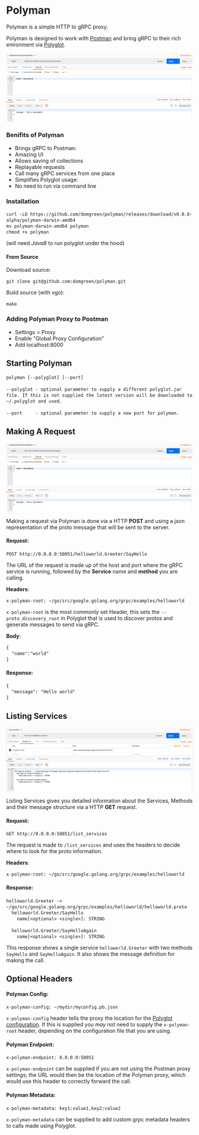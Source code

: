 # Polyman

Polyman is a simple HTTP to gRPC proxy.

Polyman is designed to work with [Postman](https://www.getpostman.com/) and bring gRPC to their rich enironment via [Polyglot](https://github.com/grpc-ecosystem/polyglot).

![Polyman](docs/img/polyman.png)

### Benifits of Polyman

* Brings gRPC to Postman:
 * Amazing UI
 *  Allows saving of collections
 *  Replayable requests
 *  Call many gRPC services from one place
* Simplifies Polyglot usage:
 *  No need to run via command line

### Installation

```
curl -LO https://github.com/domgreen/polyman/releases/download/v0.0.0-alpha/polyman-darwin-amd64
mv polyman-darwin-amd64 polyman
chmod +x polyman 
```
(will need *Java8* to run polyglot under the hood)

#### From Source

Download source:
```
git clone git@github.com:domgreen/polyman.git
```

Build source (with vgo):
```
make
```

### Adding Polyman Proxy to Postman

* Settings > Proxy
* Enable "Global Proxy Configuration"
* Add localhost:8000

## Starting Polyman

```
polyman [--polyglot] [--port]

--polyglot - optional parameter to supply a different polyglot.jar file. If this is not supplied the latest version will be downloaded to ~/.polyglot and used.

--port     - optional parameter to supply a new port for polyman.
```

## Making A Request

![PolymanRequest](docs/img/polyman.png)

Making a request via Polyman is done via a HTTP **POST** and using a json representation of the proto message that will be sent to the server.

#### Request:

```
POST http://0.0.0.0:50051/helloworld.Greeter/SayHello
```

The URL of the request is made up of the host and port where the gRPC service is running, followed by the **Service** name and **method** you are calling.

**Headers**:
```
x-polyman-root: ~/go/src/google.golang.org/grpc/examples/helloworld
```
`x-polyman-root` is the most commonly set Header, this sets the `--proto_discovery_root` in Polyglot that is used to discover protos and generate messages to send via gRPC.


**Body**:
```
{
  "name":"world"
}
```

#### Response:
```
{
  "message": "Hello world"
}

```

## Listing Services

![PolymanList](docs/img/polymanlist.png)

Listing Services gives you detailed information about the Services, Methods and their message structure via a HTTP **GET** request.

#### Request:

```
GET http://0.0.0.0:50051/list_services
```
The request is made to `/list_services` and uses the headers to decide where to look for the proto information.

**Headers**:
```
x-polyman-root: ~/go/src/google.golang.org/grpc/examples/helloworld
```

#### Response:
```
helloworld.Greeter -> ~/go/src/google.golang.org/grpc/examples/helloworld/helloworld.proto
  helloworld.Greeter/SayHello
    name[<optional> <single>]: STRING

  helloworld.Greeter/SayHelloAgain
    name[<optional> <single>]: STRING
```

This response shows a single service `helloworld.Greeter` with two methods `SayHello` and `SayHelloAgain`. It also shows the message definition for making the call.
 
## Optional Headers

#### Polyman Config:
```
x-polyman-config: ~/mydir/myconfig.pb.json
```

`x-polyman-config` header tells the proxy the location for the [Polyglot configuration](https://github.com/grpc-ecosystem/polyglot#configuration-optional).
If this is supplied you *may* not need to supply the `x-polyman-root` header, depending on the configuration file that you are using. 

#### Polyman Endpoint:
```
x-polyman-endpoint: 0.0.0.0:50051
```
`x-polyman-endpoint` can be supplied if you are not using the Postman proxy settings; the URL would then be the location of the Polyman proxy, which would use this header to correctly forward the call.

#### Polyman Metadata:
```
x-polyman-metadata: key1:value1,key2:value2
```
`x-polyman-metadata` can be supplied to add custom grpc metadata headers to calls made using Polyglot.
